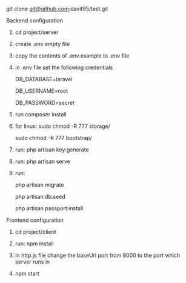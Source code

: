 
git clone git@github.com:davit95/test.git

Backend configuration

1) cd project/server

2) create .env empty file 

3) copy the contents of .env.example to .env file

4) in .env file set the following credentials

	DB_DATABASE=laravel

	DB_USERNAME=root

	DB_PASSWORD=secret

5) run composer install

6) for linux: 
	sudo chmod -R 777 storage/

	sudo chmod -R 777 bootstrap/

7) run:
	php artisan key:generate

8) run:
	php artisan serve

9) run:

	php artisan migrate
	
	php artisan db:seed

	php artisan passport:install

Frontend configuration

1) cd project/client

2) run:
	npm install

3) in http.js file change the baseUrl port from 8000 to the port which server runs in

4) npm start